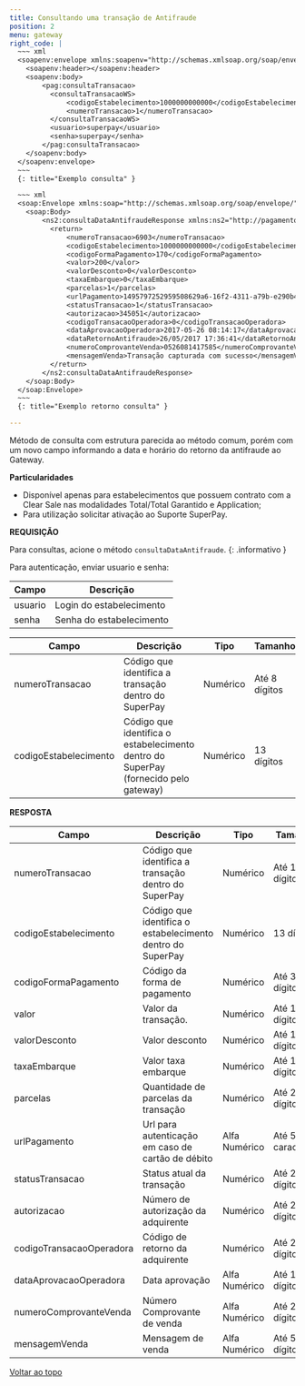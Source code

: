 ```yaml
---
title: Consultando uma transação de Antifraude
position: 2
menu: gateway
right_code: |
  ~~~ xml
  <soapenv:envelope xmlns:soapenv="http://schemas.xmlsoap.org/soap/envelope/" xmlns:pag="http://pagamentos.webservices.superpay.ernet.com.br/">
    <soapenv:header></soapenv:header>
    <soapenv:body>
        <pag:consultaTransacao>
          <consultaTransacaoWS>
              <codigoEstabelecimento>1000000000000</codigoEstabelecimento>
              <numeroTransacao>1</numeroTransacao>
          </consultaTransacaoWS>
          <usuario>superpay</usuario>
          <senha>superpay</senha>
        </pag:consultaTransacao>
    </soapenv:body>
  </soapenv:envelope>
  ~~~
  {: title="Exemplo consulta" }

  ~~~ xml
  <soap:Envelope xmlns:soap="http://schemas.xmlsoap.org/soap/envelope/">
    <soap:Body>
        <ns2:consultaDataAntifraudeResponse xmlns:ns2="http://pagamentos.webservices.superpay.ernet.com.br/">
          <return>
              <numeroTransacao>6903</numeroTransacao>
              <codigoEstabelecimento>1000000000000</codigoEstabelecimento>
              <codigoFormaPagamento>170</codigoFormaPagamento>
              <valor>200</valor>
              <valorDesconto>0</valorDesconto>
              <taxaEmbarque>0</taxaEmbarque>
              <parcelas>1</parcelas>
              <urlPagamento>1495797252959508629a6-16f2-4311-a79b-e290b4d64237</urlPagamento>
              <statusTransacao>1</statusTransacao>
              <autorizacao>345051</autorizacao>
              <codigoTransacaoOperadora>0</codigoTransacaoOperadora>
              <dataAprovacaoOperadora>2017-05-26 08:14:17</dataAprovacaoOperadora>
              <dataRetornoAntifraude>26/05/2017 17:36:41</dataRetornoAntifraude>
              <numeroComprovanteVenda>0526081417585</numeroComprovanteVenda>
              <mensagemVenda>Transação capturada com sucesso</mensagemVenda>
          </return>
        </ns2:consultaDataAntifraudeResponse>
    </soap:Body>
  </soap:Envelope>
  ~~~
  {: title="Exemplo retorno consulta" }

---
```


Método de consulta com estrutura parecida ao método comum, porém com um novo campo informando a data e horário do retorno da antifraude ao Gateway.

**Particularidades**

* Disponível apenas para estabelecimentos que possuem contrato com a Clear Sale nas modalidades Total/Total Garantido e Application;
* Para utilização solicitar ativação ao Suporte SuperPay.

**REQUISIÇÃO**

<i class="fa fa-info-circle" aria-hidden="true"></i> Para consultas, acione o método `consultaDataAntifraude`.
{: .informativo }

Para autenticação, enviar usuario e senha:

| Campo   | Descrição                |
|---------|--------------------------|
| usuario | Login do estabelecimento |
| senha   | Senha do estabelecimento |


| Campo                 | Descrição                                                                           | Tipo     | Tamanho       | Obrigatório |
|-----------------------|-------------------------------------------------------------------------------------|----------|---------------|-------------|
| numeroTransacao       | Código que identifica a transação dentro do SuperPay                                | Numérico | Até 8 dígitos | Sim         |
| codigoEstabelecimento | Código que identifica o estabelecimento dentro do SuperPay (fornecido pelo gateway) | Numérico | 13 dígitos    | Sim         |

**RESPOSTA**

| Campo                    | Descrição                                                  | Tipo          | Tamanho            |
|--------------------------|------------------------------------------------------------|---------------|--------------------|
| numeroTransacao          | Código que identifica a transação dentro do SuperPay       | Numérico      | Até 19 dígitos     |
| codigoEstabelecimento    | Código que identifica o estabelecimento dentro do SuperPay | Numérico      | 13 dígitos         |
| codigoFormaPagamento     | Código da forma de pagamento                               | Numérico      | Até 3 dígitos      |
| valor                    | Valor da transação.                                        | Numérico      | Até 10 dígitos     |
| valorDesconto            | Valor desconto                                             | Numérico      | Até 10 dígitos     |
| taxaEmbarque             | Valor taxa embarque                                        | Numérico      | Até 10 dígitos     |
| parcelas                 | Quantidade de parcelas da transação                        | Numérico      | Até 2 dígitos      |
| urlPagamento             | Url para autenticação em caso de cartão de débito          | Alfa Numérico | Até 500 caracteres |
| statusTransacao          | Status atual da transação                                  | Numérico      | Até 2 dígitos      |
| autorizacao              | Número de autorização da adquirente                        | Numérico      | Até 20 dígitos     |
| codigoTransacaoOperadora | Código de retorno da adquirente                            | Numérico      | Até 20 dígitos     |
| dataAprovacaoOperadora   | Data aprovação                                             | Alfa Numérico | Até 10 dígitos     |
| numeroComprovanteVenda   | Número Comprovante de venda                                | Alfa Numérico | Até 20 dígitos     |
| mensagemVenda            | Mensagem de venda                                          | Alfa Numérico | Até 50 dígitos     |


<div class="voltar-ao-topo"><a href="#"><i class="fa fa-arrow-up" aria-hidden="true"></i>Voltar ao topo</a></div>